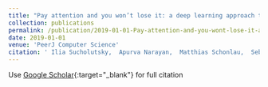 ```yaml
---
title: "Pay attention and you won’t lose it: a deep learning approach to sequence imputation"
collection: publications
permalink: /publication/2019-01-01-Pay-attention-and-you-wont-lose-it-a-deep-learning-approach-to-sequence-imputation
date: 2019-01-01
venue: 'PeerJ Computer Science'
citation: ' Ilia Sucholutsky,  Apurva Narayan,  Matthias Schonlau,  Sebastian Fischmeister, &quot;Pay attention and you won’t lose it: a deep learning approach to sequence imputation.&quot; PeerJ Computer Science, 2019.'
---
```

Use [Google Scholar](https://scholar.google.com/scholar?q=Pay+attention+and+you+won’t+lose+it:+a+deep+learning+approach+to+sequence+imputation){:target="_blank"} for full citation
